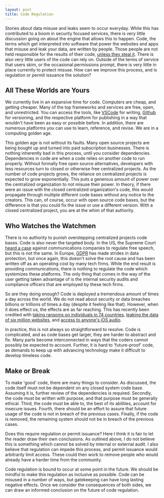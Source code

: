 ```yaml
---
layout: post
title: Code Regulation
---
```


Stories about data misuse and leaks seem to occur everyday. While this has contributed to a boom in security focused services, there is very little discussion going on about the engine that allows this to happen. Code, the terms which get interpreted into software that power the websites and apps that misuse and leak your data, are written by people. Those people are not held responsible for the results of their code, [unless they steal it](https://www.bloomberg.com/news/articles/2018-05-03/ex-goldman-sachs-programmer-s-conviction-upheld-by-n-y-court). There is also very little users of the code can rely on. Outside of the terms of service that users skim, or the occasional permissions prompt, there is very little in place currently to protect misuse. How can we improve this process, and is regulation or permit issuance the solution?

## All These Worlds are Yours

We currently live in an expansive time for code. Computers are cheap, and getting cheaper. Many of the top frameworks and services are free, open, and unrestricted. You can access the tools, like [VSCode](https://code.visualstudio.com/) for writing, [Github](https://github.com/) for versioning, and the respective platform for publishing in a way that wouldn't have been as easy or possible before. In addition, there are numerous platforms you can use to learn, reference, and revise. We are in a computing golden age.

This golden age is not without its faults. Many open source projects are being bought up and turned into paid subscription businesses. There is nothing inherently bad in this process, until you consider dependencies. Dependencies in code are when a code relies on another code to run properly. Without formally free open source alternatives, developers with less resources turn to closed or otherwise free centralized projects. As the number of code projects grows, the reliance on centralized projects is expected to grow exponentially. This puts a generous amount of power over the centralized organization to not misuse their power. In theory, if there were an issue with the closed centralized organization's code, this would propagate through multiple different code bases without any notice to the creators. This can, of course, occur with open source code bases, but the difference is that you could fix the issue or use a different version. With a closed centralized project, you are at the whim of that authority.

## Who Watches the Watchmen

There is no authority to punish overstepping centralized projects code bases. Code is also never the targeted body. In the US, the Supreme Court [heard a case](https://www.cnbc.com/2018/10/16/supreme-court-case-could-decide-fb-twitter-power-to-regulate-speech.html) against communications companies to regulate free speech, but this is not the same. In Europe, [GDPR](https://ec.europa.eu/commission/priorities/justice-and-fundamental-rights/data-protection/2018-reform-eu-data-protection-rules_en) has made strides in data protection, but once again, this doesn't solve the root cause and has been written off as an operating cost by many tech firms. While the end result is providing communications, there is nothing to regulate the code which systemizes these platforms. The only thing that comes in the way of the user getting taken advantage of is the internal security audits and compliance officers that are employed by these tech firms.

So are they doing enough? Code is deployed a tremendous amount of times a day across the world. We do not read about security or data breaches billions or trillions of times a day (despite it feeling like that). However, when it does effect us, the effects are as far reaching. This has recently been credited with [taking ransoms on individuals in 74 countries](https://www.wired.com/2017/05/ransomware-meltdown-experts-warned/), [leaking the data of six million websites](https://www.wired.com/2017/02/crazy-cloudflare-bug-jeopardized-millions-sites/), and [access to anyone's iOS audio](https://9to5mac.com/2019/01/28/facetime-bug-hear-audio/).

In practice, this is not always so straightforward to resolve. Code is complicated, and as code bases get larger, they are harder to abstract and fix. Many parts become interconnected in ways that the coders cannot possibly be expected to account. Further, it is hard to 'future-proof' code, as demands to keep up with advancing technology make it difficult to develop timeless code.

## Make or Break

To make 'good' code, there are many things to consider. As discussed, the code itself must not be dependent on any closed system code base. Assuming it is, further review of the dependencies is required. Secondly, the code must be written with purpose, and that purpose must be generally ethical. Third, the code must be able to, the best of its abilities, account for insecure issues. Fourth, there should be an effort to assure that future usage of the code is not in breach of the previous cases. Finally, if the code is removed, the remaining system should not be in breach of the previous cases.

Does this require regulation or permit issuance? Here I think it is fair to let the reader draw their own conclusions. As outlined above, I do not believe this is something which cannot be solved by internal or external audit. I also believe that regulation can impede this process, and permit issuance would arbitrarily limit access. These could then work to remove people who would already have a harder time from the community.

Code regulation is bound to occur at some point in the future. We should be mindful to make this regulation as inclusive as possible. Code can be misused in a number of ways, but gatekeeping can have long lasting negative effects. Once we consider the consequences of both sides, we can draw an informed conclusion on the future of code regulation.